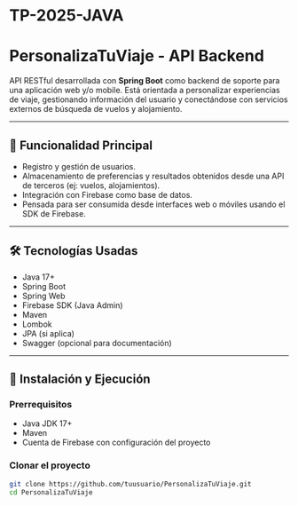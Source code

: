 # TP-2025-JAVA
# PersonalizaTuViaje - API Backend

API RESTful desarrollada con **Spring Boot** como backend de soporte para una aplicación web y/o mobile. Está orientada a personalizar experiencias de viaje, gestionando información del usuario y conectándose con servicios externos de búsqueda de vuelos y alojamiento.

---

## 📌 Funcionalidad Principal

- Registro y gestión de usuarios.
- Almacenamiento de preferencias y resultados obtenidos desde una API de terceros (ej: vuelos, alojamientos).
- Integración con Firebase como base de datos.
- Pensada para ser consumida desde interfaces web o móviles usando el SDK de Firebase.

---

## 🛠️ Tecnologías Usadas

- Java 17+
- Spring Boot
- Spring Web
- Firebase SDK (Java Admin)
- Maven
- Lombok
- JPA (si aplica)
- Swagger (opcional para documentación)

---

## 🔧 Instalación y Ejecución

### Prerrequisitos

- Java JDK 17+
- Maven
- Cuenta de Firebase con configuración del proyecto

### Clonar el proyecto

```bash
git clone https://github.com/tuusuario/PersonalizaTuViaje.git
cd PersonalizaTuViaje
